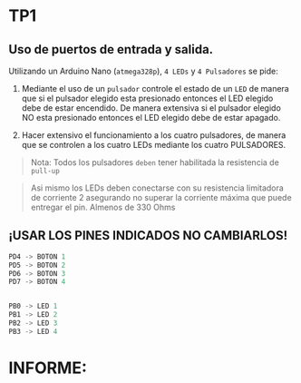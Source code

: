 # TP1

## Uso de puertos de entrada y salida. 

Utilizando un Arduino Nano (`atmega328p`), `4 LEDs` y `4 Pulsadores` se pide:

1. Mediante el uso de un `pulsador` controle el estado de un `LED` de manera que si el pulsador elegido esta presionado entonces el LED elegido debe de estar encendido. De manera extensiva si el pulsador elegido NO esta presionado entonces el LED elegido debe de estar apagado. 

2.  Hacer extensivo el funcionamiento a los cuatro pulsadores, de manera que se controlen a los cuatro LEDs mediante los cuatro PULSADORES. 

> Nota: Todos los pulsadores `deben` tener habilitada la resistencia de `pull-up`

> Asi mismo los LEDs deben conectarse con su resistencia limitadora de corriente 2 asegurando no superar la corriente máxima que puede entregar el pin. Almenos de 330 Ohms


## ¡USAR LOS PINES INDICADOS NO CAMBIARLOS!

``` C
PD4 -> BOTON 1 
PD5 -> BOTON 2 
PD6 -> BOTON 3 
PD7 -> BOTON 4


PB0 -> LED 1 
PB1 -> LED 2 
PB2 -> LED 3 
PB3 -> LED 4
```


# INFORME:

